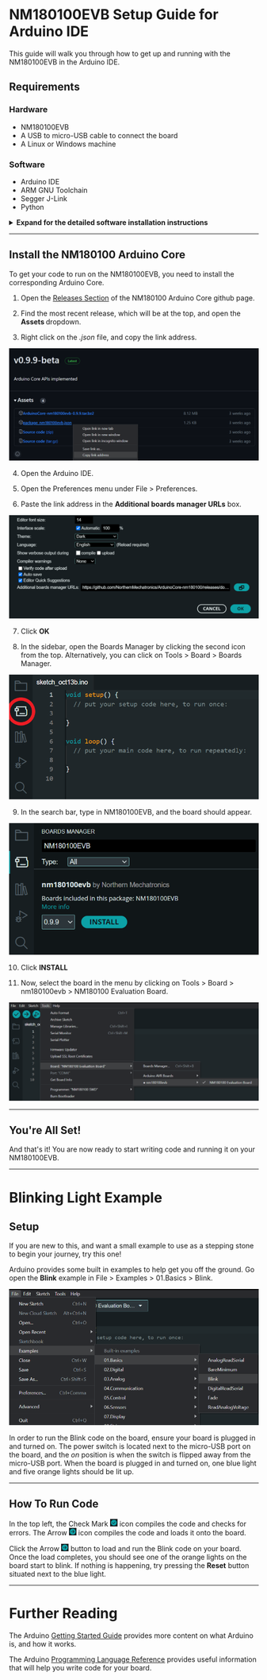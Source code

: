 # NM180100EVB Setup Guide for Arduino IDE

This guide will walk you through how to get up and running with the NM180100EVB in the Arduino IDE.

## Requirements

### Hardware

- NM180100EVB
- A USB to micro-USB cable to connect the board
- A Linux or Windows machine

### Software

- Arduino IDE
- ARM GNU Toolchain
- Segger J-Link
- Python

<details>

<summary><b>Expand for the detailed software installation instructions </b></summary>

### Install Arduino IDE

The Arduino IDE is where you will write the code that will run on the NM180100EVB.

[Download Arduino IDE](https://www.arduino.cc/en/software)

[Installation Instructions](https://docs.arduino.cc/software/ide-v2/tutorials/getting-started/ide-v2-downloading-and-installing)

---

### Install ARM GNU Toolchain

The ARM GNU Toolchain is used for compiling and building.

[Download ARM GNU Toolchain](https://developer.arm.com/downloads/-/arm-gnu-toolchain-downloads)

<details>

<summary>Windows</summary>

1. Download and install the Windows hosted cross toolchains.

> arm-gnu-toolchain-11.3.rel1-mingw-w64-i686-arm-none-eabi.exe

2. Add the compiler to your PATH using the **Add path to environment variable** checkbox.

![Arm Compiler Path](./res/arm_compiler_path.png)

</details>

<details>

<summary>Linux</summary>

1. Download the Linux hosted cross toolchains

> arm-gnu-toolchain-11.3.rel1-x86_64-arm-none-eabi.tar.xz

2. Extract the toolchain files to the directory where it will be stored. For example, to install the toolchain to `/opt` type the following

` sudo tar -xvf arm-gnu-toolchain-11.3.rel1-x86_64-arm-none-eabi.tar.xz -C /opt`

3. Add the compiler to your PATH.
</details>

---

### Install SEGGER J-Link

SEGGER J-Link is used to program and debug the NM180100EVB board.

[Download J-Link Software and Documentation Pack](https://www.segger.com/downloads/jlink/#J-LinkSoftwareAndDocumentationPack)

<details>
<summary>Details</summary>

1. Download the official J-Link Software and Documentation pack. The exact version will depend on your operating system. Download the version that applies to your operating system.

2. Add J-Link to your PATH.
</details>

---

### Install Python

<details>

<summary>Windows</summary>

1. Download the latest version of Python 3 from the [Downloads page](https://www.python.org/downloads/windows/).

2. Use the Installation Wizard to add Python 3 to your PATH.

![Python Installer](./res/python_installer.png)

3. Verify that the installation was successful by running the following command in a command prompt:

`python --version`

</details>

<details>
<summary>Linux</summary>

Python is usually pre-installed in Linux. If not, you can run the following command in a terminal to install Python

`sudo apt-get install python3`

</details>

---

### Install pyOCD

<details>
<summary>Windows/Linux</summary>

1. To install the latest version, execute the following in a command prompt:

`python -mpip install --pre -U git+https://github.com/pyocd/pyOCD.git`

2. This will install pyOCD under the Python Scripts directory.  Ensure that this directory is added to your PATH.

</details>


</details>

---

## Install the NM180100 Arduino Core

To get your code to run on the NM180100EVB, you need to install the corresponding Arduino Core.

1. Open the [Releases Section](https://github.com/NorthernMechatronics/ArduinoCore-nm180100/releases) of the NM180100 Arduino Core github page.

2. Find the most recent release, which will be at the top, and open the <b> Assets </b> dropdown.

3. Right click on the <i>.json</i> file, and copy the link address.

![Copy the JSON link](./res/json_link_copy.png)

4. Open the Arduino IDE.

5. Open the Preferences menu under File > Preferences.

6. Paste the link address in the <b>Additional boards manager URLs</b> box.

![Paste the JSON link in the boards manager box](./res/arduino_ide_preferences_paste.png)

7. Click <b>OK</b>

8. In the sidebar, open the Boards Manager by clicking the second icon from the top. Alternatively, you can click on Tools > Board > Boards Manager.

![Board select icon location](./res/board_select_navigation.png)

9. In the search bar, type in NM180100EVB, and the board should appear.

![Board search results](./res/board_search_results.png)

10. Click <b>INSTALL</b>

11. Now, select the board in the menu by clicking on Tools > Board > nm180100evb > NM180100 Evaluation Board.

![Board select menu traversal](./res/board_select_menu_traverse.png)

---

## You're All Set!

And that's it! You are now ready to start writing code and running it on your NM180100EVB.

---

# Blinking Light Example

## Setup

If you are new to this, and want a small example to use as a stepping stone to begin your journey, try this one!

Arduino provides some built in examples to help get you off the ground. Go open the <b>Blink</b> example in File > Examples > 01.Basics > Blink.

![Menu traversal for blink example](./res/blink_menu_traverse.png)

In order to run the Blink code on the board, ensure your board is plugged in and turned on. The power switch is located next to the micro-USB port on the board, and the <i>on</i> position is when the switch is flipped away from the micro-USB port. When the board is plugged in and turned on, one blue light and five orange lights should be lit up.

---

## How To Run Code

In the top left, the Check Mark <img src="./res/check_icon.png" width="15" height="15"> icon compiles the code and checks for errors. The Arrow <img src="./res/arrow_icon.png" width="15" height="15"> icon compiles the code and loads it onto the board.

Click the Arrow <img src="./res/arrow_icon.png" width="15" height="15"> button to load and run the Blink code on your board. Once the load completes, you should see one of the orange lights on the board start to blink. If nothing is happening, try pressing the <b>Reset</b> button situated next to the blue light.

---

# Further Reading

The Arduino [Getting Started Guide](https://www.arduino.cc/en/Guide) provides more content on what Arduino is, and how it works.

The Arduino [Programming Language Reference](https://www.arduino.cc/reference/en/) provides useful information that will help you write code for your board.
